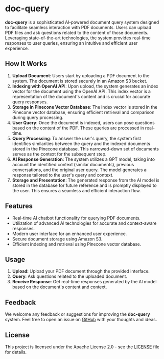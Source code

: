 # doc-query

**doc-query** is a sophisticated AI-powered document query system designed to facilitate seamless interaction with PDF documents. Users can upload PDF files and ask questions related to the content of those documents. Leveraging state-of-the-art technologies, the system provides real-time responses to user queries, ensuring an intuitive and efficient user experience.

## How It Works

1. **Upload Document**: Users start by uploading a PDF document to the system. The document is stored securely in an Amazon S3 bucket.
2. **Indexing with OpenAI API**: Upon upload, the system generates an index vector for the document using the OpenAI API. This index vector is a representation of the document's content and is crucial for accurate query responses.
3. **Storage in Pinecone Vector Database**: The index vector is stored in the Pinecone vector database, ensuring efficient retrieval and comparison during query processing.
4. **User Query**: Once the document is indexed, users can pose questions based on the content of the PDF. These queries are processed in real-time.
5. **Query Processing**: To answer the user's query, the system first identifies similarities between the query and the indexed documents stored in the Pinecone database. This narrowed-down set of documents serves as the context for the subsequent step.
6. **AI Response Generation**: The system utilizes a GPT model, taking into account the identified context (similar documents), previous conversations, and the original user query. The model generates a response tailored to the user's query and context.
7. **Storage and Presentation**: The generated response from the AI model is stored in the database for future reference and is promptly displayed to the user. This ensures a seamless and efficient interaction flow.

## Features

- Real-time AI chatbot functionality for querying PDF documents.
- Utilization of advanced AI technologies for accurate and context-aware responses.
- Modern user interface for an enhanced user experience.
- Secure document storage using Amazon S3.
- Efficient indexing and retrieval using Pinecone vector database.

## Usage

1. **Upload**: Upload your PDF document through the provided interface.
2. **Query**: Ask questions related to the uploaded document.
3. **Receive Response**: Get real-time responses generated by the AI model based on the document's content and context.

## Feedback

We welcome any feedback or suggestions for improving the **doc-query** system. Feel free to open an issue on [GitHub](https://github.com/your-username/doc-query) with your thoughts and ideas.

## License

This project is licensed under the Apache License 2.0 - see the [LICENSE](LICENSE) file for details.

